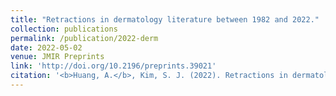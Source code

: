 ```yaml
---
title: "Retractions in dermatology literature between 1982 and 2022."
collection: publications
permalink: /publication/2022-derm
date: 2022-05-02
venue: JMIR Preprints
link: 'http://doi.org/10.2196/preprints.39021'
citation: '<b>Huang, A.</b>, Kim, S. J. (2022). Retractions in dermatology literature between 1982 and 2022. <i>JMIR Preprints.</i> http://doi.org/10.2196/preprints.39021 (preprint)' 
---
```

